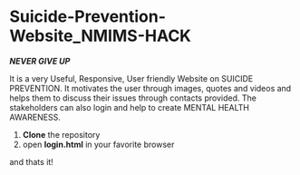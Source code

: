 # Suicide-Prevention-Website_NMIMS-HACK
***NEVER GIVE UP***


It is a very Useful, Responsive, User friendly Website on SUICIDE PREVENTION. It motivates the user through images, quotes and videos and helps them to discuss their issues through contacts provided.
 The stakeholders can also login and help to create MENTAL HEALTH AWARENESS.
 
 1. **Clone** the repository
2. open **login.html** in your favorite browser

and thats it!

